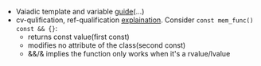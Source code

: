 * Vaiadic template and variable [guide](https://kevinushey.github.io/blog/2016/01/27/introduction-to-c++-variadic-templates/)(...)
* cv-qulification, ref-qualification [explaination](https://stackoverflow.com/questions/8610571/what-is-rvalue-reference-for-this). Consider `const mem_func() const && {}`:
  * returns const value(first const)
  * modifies no attribute of the class(second const)
  * &&/& implies the function only works when it's a rvalue/lvalue
